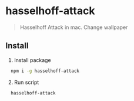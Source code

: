 # hasselhoff-attack

> Hasselhoff Attack in mac. Change wallpaper

## Install
  1. Install package
  ```bash
    npm i -g hasselhoff-attack
  ```
  
  2. Run script
  ```bash
    hasselhoff-attack
  ```
